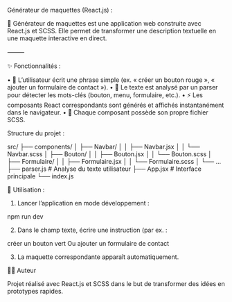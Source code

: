 Générateur de maquettes (React.js) :

🎨 Générateur de maquettes est une application web construite avec React.js et SCSS.
Elle permet de transformer une description textuelle en une maquette interactive en direct.

⸻

✨ Fonctionnalités :

 • 📝 L’utilisateur écrit une phrase simple (ex. « créer un bouton rouge », « ajouter un formulaire de contact »).
 • 🤖 Le texte est analysé par un parser pour détecter les mots-clés (bouton, menu, formulaire, etc.).
 • ⚡ Les composants React correspondants sont générés et affichés instantanément dans le navigateur.
 • 🎨 Chaque composant possède son propre fichier SCSS.


Structure du projet :

src/
 ├── components/
 │    ├── Navbar/
 │    │    ├── Navbar.jsx
 │    │    └── Navbar.scss
 │    ├── Bouton/
 │    │    ├── Bouton.jsx
 │    │    └── Bouton.scss
 │    ├── Formulaire/
 │    │    ├── Formulaire.jsx
 │    │    └── Formulaire.scss
 │    └── ...
 ├── parser.js   # Analyse du texte utilisateur
 ├── App.jsx     # Interface principale
 └── index.js


🚀 Utilisation : 

1. Lancer l’application en mode développement :

npm run dev


2. Dans le champ texte, écrire une instruction (par ex. :

créer un bouton vert 
Ou
ajouter un formulaire de contact


3. La maquette correspondante apparaît automatiquement.


👨‍💻 Auteur

Projet réalisé avec React.js et SCSS dans le but de transformer des idées en prototypes rapides.
